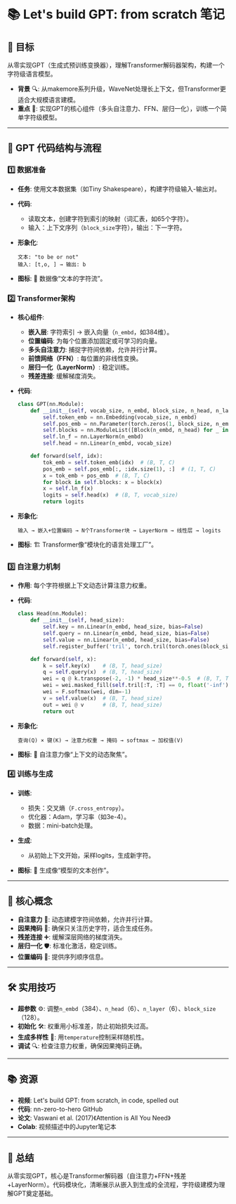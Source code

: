 # 📚 Let's build GPT: from scratch 笔记

## 🎯 目标

从零实现GPT（生成式预训练变换器），理解Transformer解码器架构，构建一个字符级语言模型。

- **背景** 🔍: 从makemore系列升级，WaveNet处理长上下文，但Transformer更适合大规模语言建模。
- **重点** 🌟: 实现GPT的核心组件（多头自注意力、FFN、层归一化），训练一个简单字符级模型。

---

## 🧠 GPT 代码结构与流程

### 1️⃣ 数据准备

- **任务**: 使用文本数据集（如Tiny Shakespeare），构建字符级输入-输出对。

- **代码**:
  - 读取文本，创建字符到索引的映射（词汇表，如65个字符）。
  - 输入：上下文序列（`block_size`字符），输出：下一字符。

- **形象化**:

  ```
  文本: "to be or not"
  输入: [t,o, ] → 输出: b
  ```

- **图标**: 📜 数据像“文本的字符流”。

### 2️⃣ Transformer架构

- **核心组件**:

  - **嵌入层**: 字符索引 → 嵌入向量（`n_embd`，如384维）。
  - **位置编码**: 为每个位置添加固定或可学习的向量。
  - **多头自注意力**: 捕捉字符间依赖，允许并行计算。
  - **前馈网络（FFN）**: 每位置的非线性变换。
  - **层归一化（LayerNorm）**: 稳定训练。
  - **残差连接**: 缓解梯度消失。

- **代码**:

  ```python
  class GPT(nn.Module):
      def __init__(self, vocab_size, n_embd, block_size, n_head, n_layer):
          self.token_emb = nn.Embedding(vocab_size, n_embd)
          self.pos_emb = nn.Parameter(torch.zeros(1, block_size, n_embd))
          self.blocks = nn.ModuleList([Block(n_embd, n_head) for _ in range(n_layer)])
          self.ln_f = nn.LayerNorm(n_embd)
          self.head = nn.Linear(n_embd, vocab_size)

      def forward(self, idx):
          tok_emb = self.token_emb(idx)  # (B, T, C)
          pos_emb = self.pos_emb[:, :idx.size(1), :]  # (1, T, C)
          x = tok_emb + pos_emb  # (B, T, C)
          for block in self.blocks: x = block(x)
          x = self.ln_f(x)
          logits = self.head(x)  # (B, T, vocab_size)
          return logits
  ```

- **形象化**:

  ```
  输入 → 嵌入+位置编码 → N个Transformer块 → LayerNorm → 线性层 → logits
  ```

- **图标**: 🏗️ Transformer像“模块化的语言处理工厂”。

### 3️⃣ 自注意力机制

- **作用**: 每个字符根据上下文动态计算注意力权重。

- **代码**:

  ```python
  class Head(nn.Module):
      def __init__(self, head_size):
          self.key = nn.Linear(n_embd, head_size, bias=False)
          self.query = nn.Linear(n_embd, head_size, bias=False)
          self.value = nn.Linear(n_embd, head_size, bias=False)
          self.register_buffer('tril', torch.tril(torch.ones(block_size, block_size)))

      def forward(self, x):
          k = self.key(x)    # (B, T, head_size)
          q = self.query(x)  # (B, T, head_size)
          wei = q @ k.transpose(-2, -1) * head_size**-0.5  # (B, T, T)
          wei = wei.masked_fill(self.tril[:T, :T] == 0, float('-inf'))  # 因果掩码
          wei = F.softmax(wei, dim=-1)
          v = self.value(x)  # (B, T, head_size)
          out = wei @ v      # (B, T, head_size)
          return out
  ```

- **形象化**:

  ```
  查询(Q) × 键(K) → 注意力权重 → 掩码 → softmax → 加权值(V)
  ```

- **图标**: 🔎 自注意力像“上下文的动态聚焦”。

### 4️⃣ 训练与生成

- **训练**:

  - 损失：交叉熵（`F.cross_entropy`）。
  - 优化器：Adam，学习率（如3e-4）。
  - 数据：mini-batch处理。

- **生成**:

  - 从初始上下文开始，采样logits，生成新字符。

- **图标**: 🎨 生成像“模型的文本创作”。

---

## 🔑 核心概念

- **自注意力** 🔗: 动态建模字符间依赖，允许并行计算。
- **因果掩码** 🛑: 确保只关注历史字符，适合生成任务。
- **残差连接** ➕: 缓解深层网络的梯度消失。
- **层归一化** 🛡️: 标准化激活，稳定训练。
- **位置编码** 📍: 提供序列顺序信息。

---

## 🛠️ 实用技巧

- **超参数** ⚙️: 调整`n_embd`（384）、`n_head`（6）、`n_layer`（6）、`block_size`（128）。
- **初始化** 🛠️: 权重用小标准差，防止初始损失过高。
- **生成多样性** 🌈: 用`temperature`控制采样随机性。
- **调试** 🔍: 检查注意力权重，确保因果掩码正确。

---

## 📚 资源

- **视频**: Let's build GPT: from scratch, in code, spelled out
- **代码**: nn-zero-to-hero GitHub
- **论文**: Vaswani et al. (2017)《Attention is All You Need》
- **Colab**: 视频描述中的Jupyter笔记本

---

## 🌟 总结

从零实现GPT，核心是Transformer解码器（自注意力+FFN+残差+LayerNorm）。代码模块化，清晰展示从嵌入到生成的全流程，字符级建模为理解GPT奠定基础。